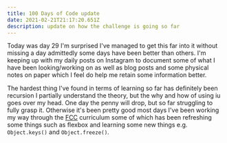 ```yaml
---
title: 100 Days of Code update
date: 2021-02-21T21:17:20.651Z
description: update on how the challenge is going so far
---
```

Today was day 29 I'm surprised I've managed to get this far into it without missing a day admittedly some days have been better than others. I'm keeping up with my daily posts on Instagram to document some of what I have been looking/working on as well as blog posts and some physical notes on paper which I feel do help me retain some information better.

The hardest thing I've found in terms of learning so far has definitely been recursion I partially understand the theory, but the why and how of using iu goes over my head. One day the penny will drop, but so far struggling to fully grasp it. Otherwise it's been pretty good most days I've been working my way through the [FCC](https://www.freecodecamp.org/) curriculum some of which has been refreshing some things such as flexbox and learning some new things e.g. `Object.keys()` and `Object.freeze()`. 


